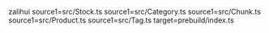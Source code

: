 zalihui source1=src/Stock.ts source1=src/Category.ts source1=src/Chunk.ts source1=src/Product.ts source1=src/Tag.ts target=prebuild/index.ts